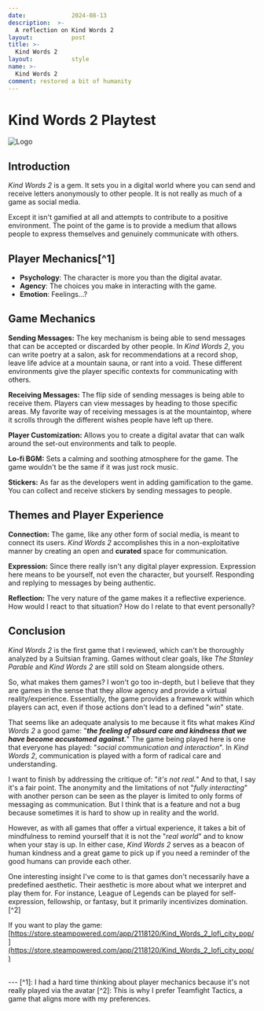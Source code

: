 ```yaml
---
date:             2024-08-13
description:  >-
  A reflection on Kind Words 2
layout:           post
title: >-
  Kind Words 2
layout:           style
name: >-
  Kind Words 2
comment: restored a bit of humanity
---
```


# **Kind Words 2 Playtest**

<img src="{{ 'assets/games/kind-words-2/header.jpg' | relative_url }}" alt="Logo" class="game_logo"/>

## Introduction
*Kind Words 2* is a gem. It sets you in a digital world where you can send and receive letters anonymously to other people. It is not really as much of a game as social media.

Except it isn't gamified at all and attempts to contribute to a positive environment. The point of the game is to provide a medium that allows people to express themselves and genuinely communicate with others.

## Player Mechanics[^1]

* **Psychology**: The character is more you than the digital avatar.
* **Agency**: The choices you make in interacting with the game.
* **Emotion**: Feelings...?

## Game Mechanics

**Sending Messages:** The key mechanism is being able to send messages that can be accepted or discarded by other people. In *Kind Words 2*, you can write poetry at a salon, ask for recommendations at a record shop, leave life advice at a mountain sauna, or rant into a void. These different environments give the player specific contexts for communicating with others.

**Receiving Messages:** The flip side of sending messages is being able to receive them. Players can view messages by heading to those specific areas. My favorite way of receiving messages is at the mountaintop, where it scrolls through the different wishes people have left up there.

**Player Customization:** Allows you to create a digital avatar that can walk around the set-out environments and talk to people.

**Lo-fi BGM:** Sets a calming and soothing atmosphere for the game. The game wouldn't be the same if it was just rock music.

**Stickers:** As far as the developers went in adding gamification to the game. You can collect and receive stickers by sending messages to people.

## Themes and Player Experience

**Connection:** The game, like any other form of social media, is meant to connect its users. *Kind Words 2* accomplishes this in a non-exploitative manner by creating an open and **curated** space for communication.

**Expression:** Since there really isn't any digital player expression. Expression here means to be yourself, not even the character, but yourself. Responding and replying to messages by being authentic.

**Reflection:** The very nature of the game makes it a reflective experience. How would I react to that situation? How do I relate to that event personally? 

## Conclusion

*Kind Words 2* is the first game that I reviewed, which can't be thoroughly analyzed by a Suitsian framing. Games without clear goals, like *The Stanley Parable* and *Kind Words 2* are still sold on Steam alongside others.

So, what makes them games? I won't go too in-depth, but I believe that they are games in the sense that they allow agency and provide a virtual reality/experience. Essentially, the game provides a framework within which players can act, even if those actions don't lead to a defined "*win*" state.

That seems like an adequate analysis to me because it fits what makes *Kind Words 2* a good game: "***the feeling of absurd care and kindness that we have become accustomed against.***" The game being played here is one that everyone has played: "*social communication and interaction*". In *Kind Words 2*, communication is played with a form of radical care and understanding.

I want to finish by addressing the critique of: "*it's not real.*" And to that, I say it's a fair point. The anonymity and the limitations of not "*fully interacting*" with another person can be seen as the player is limited to only forms of messaging as communication. But I think that is a feature and not a bug because sometimes it is hard to show up in reality and the world.

However, as with all games that offer a virtual experience, it takes a bit of mindfulness to remind yourself that it is not the "*real world*" and to know when your stay is up. In either case, *Kind Words 2* serves as a beacon of human kindness and a great game to pick up if you need a reminder of the good humans can provide each other.

One interesting insight I've come to is that games don't necessarily have a predefined aesthetic. Their aesthetic is more about what we interpret and play them for. For instance, League of Legends can be played for self-expression, fellowship, or fantasy, but it primarily incentivizes domination.[^2] 

If you want to play the game: [https://store.steampowered.com/app/2118120/Kind_Words_2_lofi_city_pop/](https://store.steampowered.com/app/2118120/Kind_Words_2_lofi_city_pop/)

<br/>
---
[^1]: I had a hard time thinking about player mechanics because it's not really played via the avatar
[^2]: This is why I prefer Teamfight Tactics, a game that aligns more with my preferences.
